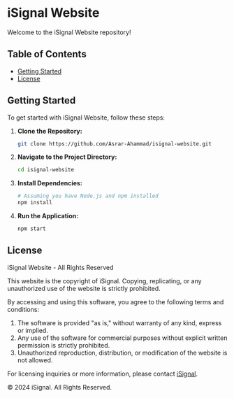 # iSignal Website

Welcome to the iSignal Website repository!

## Table of Contents

- [Getting Started](#getting-started)
- [License](#license)

## Getting Started

To get started with iSignal Website, follow these steps:

1. **Clone the Repository:**
   ```bash
   git clone https://github.com/Asrar-Ahammad/isignal-website.git

2. **Navigate to the Project Directory:**
    ```bash
    cd isignal-website
3. **Install Dependencies:**
    ```bash
    # Assuming you have Node.js and npm installed
    npm install
4. **Run the Application:**
    ```bash
    npm start

## License
iSignal Website - All Rights Reserved

This website is the copyright of iSignal. Copying, replicating, or any unauthorized use of the website is strictly prohibited.

By accessing and using this software, you agree to the following terms and conditions:

1. The software is provided "as is," without warranty of any kind, express or implied.
2. Any use of the software for commercial purposes without explicit written permission is strictly prohibited.
3. Unauthorized reproduction, distribution, or modification of the website is not allowed.

For licensing inquiries or more information, please contact <a href="https://www.isignalresearch.com">iSignal</a>.

© 2024 iSignal. All Rights Reserved.

